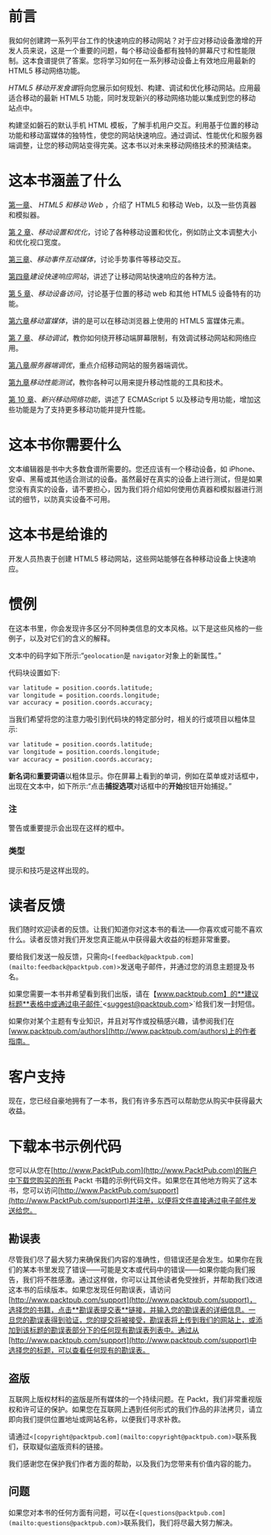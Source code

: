 # 前言

我如何创建跨一系列平台工作的快速响应的移动网站？对于应对移动设备激增的开发人员来说，这是一个重要的问题，每个移动设备都有独特的屏幕尺寸和性能限制。这本食谱提供了答案。您将学习如何在一系列移动设备上有效地应用最新的 HTML5 移动网络功能。

*HTML5 移动开发食谱*将向您展示如何规划、构建、调试和优化移动网站。应用最适合移动的最新 HTML5 功能，同时发现新兴的移动网络功能以集成到您的移动站点中。

构建坚如磐石的默认手机 HTML 模板，了解手机用户交互。利用基于位置的移动功能和移动富媒体的独特性，使您的网站快速响应。通过调试、性能优化和服务器端调整，让您的移动网站变得完美。这本书以对未来移动网络技术的预演结束。

# 这本书涵盖了什么

[第一章](01.html "Chapter 1. HTML5 and the Mobile Web")、 *HTML5 和移动 Web* ，介绍了 HTML5 和移动 Web，以及一些仿真器和模拟器。

[第 2 章](02.html "Chapter 2. Mobile Setup and Optimization")、*移动设置和优化*，讨论了各种移动设置和优化，例如防止文本调整大小和优化视口宽度。

[第三章](03.html "Chapter 3. Interactive Media with Mobile Events")、*移动事件互动媒体*，讨论手势事件等移动交互。

[第四章](04.html "Chapter 4. Building Fast and Responsive Websites")*建设快速响应网站*，讲述了让移动网站快速响应的各种方法。

[第 5 章](05.html "Chapter 5. Mobile Device Access")、*移动设备访问*，讨论基于位置的移动 web 和其他 HTML5 设备特有的功能。

[第六章](06.html "Chapter 6. Mobile Rich Media")*移动富媒体*，讲的是可以在移动浏览器上使用的 HTML5 富媒体元素。

[第 7 章](07.html "Chapter 7. Mobile Debugging")、*移动调试*，教你如何绕开移动端屏幕限制，有效调试移动网站和网络应用。

[第八章](08.html "Chapter 8. Server-Side Tuning")*服务器端调优*，重点介绍移动网站的服务器端调优。

[第九章](09.html "Chapter 9. Mobile Performance Testing")*移动性能测试*，教你各种可以用来提升移动性能的工具和技术。

[第 10 章](10.html "Chapter 10. Emerging Mobile Web Features")、*新兴移动网络功能*，讲述了 ECMAScript 5 以及移动专用功能，增加这些功能是为了支持更多移动功能并提升性能。

# 这本书你需要什么

文本编辑器是书中大多数食谱所需要的。您还应该有一个移动设备，如 iPhone、安卓、黑莓或其他适合测试的设备。虽然最好在真实的设备上进行测试，但是如果您没有真实的设备，请不要担心，因为我们将介绍如何使用仿真器和模拟器进行测试的细节，以防真实设备不可用。

# 这本书是给谁的

开发人员热衷于创建 HTML5 移动网站，这些网站能够在各种移动设备上快速响应。

# 惯例

在这本书里，你会发现许多区分不同种类信息的文本风格。以下是这些风格的一些例子，以及对它们的含义的解释。

文本中的码字如下所示:“`geolocation`是 `navigator`对象上的新属性。”

代码块设置如下:

```html
var latitude = position.coords.latitude;
var longitude = position.coords.longitude;
var accuracy = position.coords.accuracy;

```

当我们希望将您的注意力吸引到代码块的特定部分时，相关的行或项目以粗体显示:

```html
var latitude = position.coords.latitude;
var longitude = position.coords.longitude;
var accuracy = position.coords.accuracy;

```

**新名词**和**重要词语**以粗体显示。你在屏幕上看到的单词，例如在菜单或对话框中，出现在文本中，如下所示:“点击**捕捉选项**对话框中的**开始**按钮开始捕捉。”

### 注

警告或重要提示会出现在这样的框中。

### 类型

提示和技巧是这样出现的。

# 读者反馈

我们随时欢迎读者的反馈。让我们知道你对这本书的看法——你喜欢或可能不喜欢什么。读者反馈对我们开发您真正能从中获得最大收益的标题非常重要。

要给我们发送一般反馈，只需向`<[feedback@packtpub.com](mailto:feedback@packtpub.com)>`发送电子邮件，并通过您的消息主题提及书名。

如果您需要一本书并希望看到我们出版，请在【www.packtpub.com】的**建议标题**表格中或通过电子邮件`<[suggest@packtpub.com](mailto:suggest@packtpub.com)>`给我们发一封短信。

如果你对某个主题有专业知识，并且对写作或投稿感兴趣，请参阅我们在[www.packtpub.com/authors](http://www.packtpub.com/authors)上的作者指南。

# 客户支持

现在，您已经自豪地拥有了一本书，我们有许多东西可以帮助您从购买中获得最大收益。

# 下载本书示例代码

您可以从您在[http://www.PacktPub.com](http://www.PacktPub.com)的账户中下载您购买的所有 Packt 书籍的示例代码文件。如果您在其他地方购买了这本书，您可以访问[http://www.PacktPub.com/support](http://www.PacktPub.com/support)并注册，以便将文件直接通过电子邮件发送给您。

## 勘误表

尽管我们尽了最大努力来确保我们内容的准确性，但错误还是会发生。如果你在我们的某本书里发现了错误——可能是文本或代码中的错误——如果你能向我们报告，我们将不胜感激。通过这样做，你可以让其他读者免受挫折，并帮助我们改进这本书的后续版本。如果您发现任何勘误表，请访问[http://www.packtpub.com/support](http://www.packtpub.com/support)，选择您的书籍，点击**勘误表提交表**链接，并输入您的勘误表的详细信息。一旦您的勘误表得到验证，您的提交将被接受，勘误表将上传到我们的网站上，或添加到该标题的勘误表部分下的任何现有勘误表列表中。通过从[http://www.packtpub.com/support](http://www.packtpub.com/support)中选择您的标题，可以查看任何现有的勘误表。

## 盗版

互联网上版权材料的盗版是所有媒体的一个持续问题。在 Packt，我们非常重视版权和许可证的保护。如果您在互联网上遇到任何形式的我们作品的非法拷贝，请立即向我们提供位置地址或网站名称，以便我们寻求补救。

请通过`<[copyright@packtpub.com](mailto:copyright@packtpub.com)>`联系我们，获取疑似盗版资料的链接。

我们感谢您在保护我们作者方面的帮助，以及我们为您带来有价值内容的能力。

## 问题

如果您对本书的任何方面有问题，可以在`<[questions@packtpub.com](mailto:questions@packtpub.com)>`联系我们，我们将尽最大努力解决。